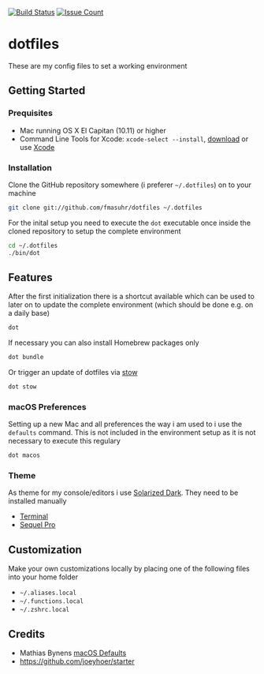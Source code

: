 [![Build Status](https://travis-ci.org/fmasuhr/dotfiles.svg?branch=master)](https://travis-ci.org/fmasuhr/dotfiles)
[![Issue Count](https://codeclimate.com/github/fmasuhr/dotfiles/badges/issue_count.svg)](https://codeclimate.com/github/fmasuhr/dotfiles)

# dotfiles

These are my config files to set a working environment

## Getting Started

### Prequisites

* Mac running OS X El Capitan (10.11) or higher
* Command Line Tools for Xcode: `xcode-select --install`, [download](https://developer.apple.com/downloads)
  or use [Xcode](https://itunes.apple.com/us/app/xcode/id497799835)

### Installation

Clone the GitHub repository somewhere (i preferer `~/.dotfiles`) on to your machine

```sh
git clone git://github.com/fmasuhr/dotfiles ~/.dotfiles
```

For the inital setup you need to execute the `dot` executable once inside the cloned repository to setup the complete environment

```sh
cd ~/.dotfiles
./bin/dot
```

## Features

After the first initialization there is a shortcut available which can be used to later on to update the complete environment (which should be done e.g. on a daily base)

```sh
dot
```

If necessary you can also install Homebrew packages only

```sh
dot bundle
```

Or trigger an update of dotfiles via [stow](https://www.gnu.org/software/stow/)

```sh
dot stow
```

### macOS Preferences

Setting up a new Mac and all preferences the way i am used to i use the `defaults` command.
This is not included in the environment setup as it is not necessary to execute this regulary

```sh
dot macos
```

### Theme

As theme for my console/editors i use [Solarized Dark](http://ethanschoonover.com/solarized).
They need to be installed manually

* [Terminal](https://github.com/altercation/solarized/pull/314)
* [Sequel Pro](https://github.com/altercation/solarized/pull/133)

## Customization

Make your own customizations locally by placing one of the following files into your home folder

* `~/.aliases.local`
* `~/.functions.local`
* `~/.zshrc.local`

## Credits

* Mathias Bynens [macOS Defaults](https://mths.be/macos)
* <https://github.com/joeyhoer/starter>
